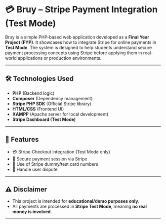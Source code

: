 # 💳 Bruy – Stripe Payment Integration (Test Mode)

Bruy is a simple PHP-based web application developed as a **Final Year Project (FYP)**. It showcases how to integrate Stripe for online payments in **Test Mode**. The system is designed to help students understand secure payment processing concepts using Stripe before applying them in real-world applications or production environments.

---

## 🛠️ Technologies Used

- **PHP** (Backend logic)
- **Composer** (Dependency management)
- **Stripe PHP SDK** (Official Stripe library)
- **HTML/CSS** (Frontend UI)
- **XAMPP** (Apache server for local development)
- **Stripe Dashboard (Test Mode)**

---

## 📌 Features

- 💳 Stripe Checkout integration (Test Mode only)
- 🔐 Secure payment session via Stripe
- 🧪 Use of Stripe dummy/test card numbers
- 📝 Handle user dispute 

---

## ⚠️ Disclaimer

- This project is intended for **educational/demo purposes only**.
- All payments are processed in **Stripe Test Mode**, meaning **no real money is involved**.

---
